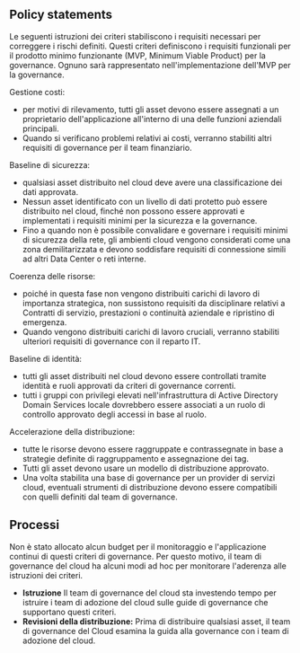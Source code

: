 <!-- TEMPLATE FILE - DO NOT ADD METADATA -->
<!-- markdownlint-disable MD002 MD041 -->

## <a name="policy-statements"></a>Policy statements

Le seguenti istruzioni dei criteri stabiliscono i requisiti necessari per correggere i rischi definiti. Questi criteri definiscono i requisiti funzionali per il prodotto minimo funzionante (MVP, Minimum Viable Product) per la governance. Ognuno sarà rappresentato nell'implementazione dell'MVP per la governance.

Gestione costi:

- per motivi di rilevamento, tutti gli asset devono essere assegnati a un proprietario dell'applicazione all'interno di una delle funzioni aziendali principali.
- Quando si verificano problemi relativi ai costi, verranno stabiliti altri requisiti di governance per il team finanziario.

Baseline di sicurezza:

- qualsiasi asset distribuito nel cloud deve avere una classificazione dei dati approvata.
- Nessun asset identificato con un livello di dati protetto può essere distribuito nel cloud, finché non possono essere approvati e implementati i requisiti minimi per la sicurezza e la governance.
- Fino a quando non è possibile convalidare e governare i requisiti minimi di sicurezza della rete, gli ambienti cloud vengono considerati come una zona demilitarizzata e devono soddisfare requisiti di connessione simili ad altri Data Center o reti interne.

Coerenza delle risorse:

- poiché in questa fase non vengono distribuiti carichi di lavoro di importanza strategica, non sussistono requisiti da disciplinare relativi a Contratti di servizio, prestazioni o continuità aziendale e ripristino di emergenza.
- Quando vengono distribuiti carichi di lavoro cruciali, verranno stabiliti ulteriori requisiti di governance con il reparto IT.

Baseline di identità:

- tutti gli asset distribuiti nel cloud devono essere controllati tramite identità e ruoli approvati da criteri di governance correnti.
- tutti i gruppi con privilegi elevati nell'infrastruttura di Active Directory Domain Services locale dovrebbero essere associati a un ruolo di controllo approvato degli accessi in base al ruolo.

Accelerazione della distribuzione:

- tutte le risorse devono essere raggruppate e contrassegnate in base a strategie definite di raggruppamento e assegnazione dei tag.
- Tutti gli asset devono usare un modello di distribuzione approvato.
- Una volta stabilita una base di governance per un provider di servizi cloud, eventuali strumenti di distribuzione devono essere compatibili con quelli definiti dal team di governance.

## <a name="processes"></a>Processi

Non è stato allocato alcun budget per il monitoraggio e l'applicazione continui di questi criteri di governance. Per questo motivo, il team di governance del cloud ha alcuni modi ad hoc per monitorare l'aderenza alle istruzioni dei criteri.

- **Istruzione** Il team di governance del cloud sta investendo tempo per istruire i team di adozione del cloud sulle guide di governance che supportano questi criteri.
- **Revisioni della distribuzione:** Prima di distribuire qualsiasi asset, il team di governance del Cloud esamina la guida alla governance con i team di adozione del cloud.

